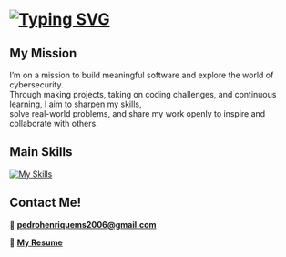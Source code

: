 # [![Typing SVG](https://readme-typing-svg.demolab.com?font=Fira+Code&weight=900&size=27&duration=4500&pause=1000&color=EF5D04&vCenter=true&width=435&lines=Hi+Pedro+Sousa+Here+%3A%29)](https://git.io/typing-svg)

## My Mission

I’m on a mission to build meaningful software and explore the world of cybersecurity.  
Through making projects, taking on coding challenges, and continuous learning, I aim to sharpen my skills,  
solve real-world problems, and share my work openly to inspire and collaborate with others.

## Main Skills

[![My Skills](https://skillicons.dev/icons?i=c,cs,dotnet,git,java,js,linux,mysql,php,rust,tailwind,py,kali&perline=12)](https://skillicons.dev)

## Contact Me!
📍 **pedrohenriquems2006@gmail.com**

📄 **[My Resume](https://drive.google.com/file/d/1Csam6otcYaidddFwTeaOawSxTEAdvva6/view?usp=sharing)**
